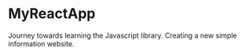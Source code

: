 # MyReactApp
Journey towards learning the Javascript library.
Creating a new simple information website.
